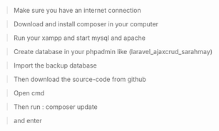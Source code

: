 > Make sure you have an internet connection 

> Download and install composer in your computer

> Run your xampp and start mysql and apache

> Create database in your phpadmin like (laravel_ajaxcrud_sarahmay)

> Import the backup database

> Then download the source-code from github


> Open cmd

> Then run : composer update 

> and enter
